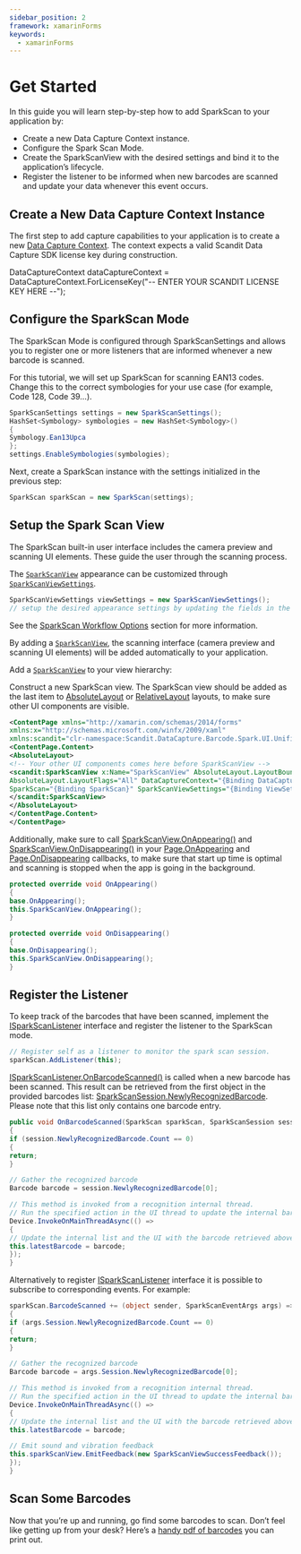 ```yaml
---
sidebar_position: 2
framework: xamarinForms
keywords:
  - xamarinForms
---
```


# Get Started

In this guide you will learn step-by-step how to add SparkScan to your application by:

- Create a new Data Capture Context instance.
- Configure the Spark Scan Mode.
- Create the SparkScanView with the desired settings and bind it to the application’s lifecycle.
- Register the listener to be informed when new barcodes are scanned and update your data whenever this event occurs.

## Create a New Data Capture Context Instance

The first step to add capture capabilities to your application is to create a new [Data Capture
Context](https://docs.scandit.com/6.28/data-capture-sdk/xamarin.forms/core/api/data-capture-context.html#class-scandit.datacapture.core.DataCaptureContext 'Data Capture Context
class'). The context expects a valid Scandit Data Capture SDK license key during construction.

DataCaptureContext dataCaptureContext = DataCaptureContext.ForLicenseKey("-- ENTER YOUR SCANDIT LICENSE KEY HERE
--");

## Configure the SparkScan Mode

The SparkScan Mode is configured through SparkScanSettings and allows you to register one or more listeners that are informed whenever a new barcode is scanned.

For this tutorial, we will set up SparkScan for scanning EAN13 codes. Change this to the correct symbologies for your use case (for example, Code 128, Code 39…).

```csharp
SparkScanSettings settings = new SparkScanSettings();
HashSet<Symbology> symbologies = new HashSet<Symbology>()
{
Symbology.Ean13Upca
};
settings.EnableSymbologies(symbologies);
```

Next, create a SparkScan instance with the settings initialized in the previous step:

```csharp
SparkScan sparkScan = new SparkScan(settings);
```

## Setup the Spark Scan View

The SparkScan built-in user interface includes the camera preview and scanning UI elements. These guide the user through the scanning process.

The [`SparkScanView`](https://docs.scandit.com/6.28/data-capture-sdk/xamarin.forms/barcode-capture/api/ui/spark-scan-view.html) appearance can be customized through [`SparkScanViewSettings`](https://docs.scandit.com/6.28/data-capture-sdk/xamarin.forms/barcode-capture/api/ui/spark-scan-view-settings.html).

```csharp
SparkScanViewSettings viewSettings = new SparkScanViewSettings();
// setup the desired appearance settings by updating the fields in the object above
```

See the [SparkScan Workflow Options](./intro.md#workflow-options) section for more information.

By adding a [`SparkScanView`](https://docs.scandit.com/6.28/data-capture-sdk/xamarin.forms/barcode-capture/api/ui/spark-scan-view.html), the scanning interface (camera preview and scanning UI elements) will be added automatically to your application.

Add a [`SparkScanView`](https://docs.scandit.com/6.28/data-capture-sdk/xamarin.forms/barcode-capture/api/ui/spark-scan-view.html) to your view hierarchy:

Construct a new SparkScan view. The SparkScan view should be added as the last item to [AbsoluteLayout](https://learn.microsoft.com/en-us/xamarin/xamarin-forms/user-interface/layouts/absolutelayout) or [RelativeLayout](https://learn.microsoft.com/en-us/xamarin/xamarin-forms/user-interface/layouts/relativelayout) layouts, to make sure other UI components are visible.

```xml
<ContentPage xmlns="http://xamarin.com/schemas/2014/forms"
xmlns:x="http://schemas.microsoft.com/winfx/2009/xaml"
xmlns:scandit="clr-namespace:Scandit.DataCapture.Barcode.Spark.UI.Unified;assembly=ScanditBarcodeCaptureUnified">
<ContentPage.Content>
<AbsoluteLayout>
<!-- Your other UI components comes here before SparkScanView -->
<scandit:SparkScanView x:Name="SparkScanView" AbsoluteLayout.LayoutBounds="0,0,1,1"
AbsoluteLayout.LayoutFlags="All" DataCaptureContext="{Binding DataCaptureContext}"
SparkScan="{Binding SparkScan}" SparkScanViewSettings="{Binding ViewSettings}">
</scandit:SparkScanView>
</AbsoluteLayout>
</ContentPage.Content>
</ContentPage>
```

Additionally, make sure to call [SparkScanView.OnAppearing()](https://docs.scandit.com/6.28/data-capture-sdk/xamarin.forms/barcode-capture/api/ui/spark-scan-view.html#method-scandit.datacapture.barcode.spark.ui.SparkScanView.OnAppearing) and [SparkScanView.OnDisappearing()](https://docs.scandit.com/6.28/data-capture-sdk/xamarin.forms/barcode-capture/api/ui/spark-scan-view.html#method-scandit.datacapture.barcode.spark.ui.SparkScanView.OnDisappearing) in your [Page.OnAppearing](https://learn.microsoft.com/en-us/dotnet/api/xamarin.forms.page.onappearing) and [Page.OnDisappearing](https://learn.microsoft.com/en-us/dotnet/api/xamarin.forms.page.ondisappearing) callbacks, to make sure that start up time is optimal and scanning is stopped when the app is going in the background.

```csharp
protected override void OnAppearing()
{
base.OnAppearing();
this.SparkScanView.OnAppearing();
}

protected override void OnDisappearing()
{
base.OnDisappearing();
this.SparkScanView.OnDisappearing();
}
```

## Register the Listener

To keep track of the barcodes that have been scanned, implement the [ISparkScanListener](https://docs.scandit.com/6.28/data-capture-sdk/xamarin.forms/barcode-capture/api/spark-scan-listener.html#interface-scandit.datacapture.barcode.spark.ISparkScanListener) interface and register the listener to the SparkScan mode.

```csharp
// Register self as a listener to monitor the spark scan session.
sparkScan.AddListener(this);
```

[ISparkScanListener.OnBarcodeScanned()](https://docs.scandit.com/6.28/data-capture-sdk/xamarin.forms/barcode-capture/api/spark-scan-listener.html#method-scandit.datacapture.barcode.spark.ISparkScanListener.OnBarcodeScanned) is called when a new barcode has been scanned. This result can be retrieved from the first object in the provided barcodes list: [SparkScanSession.NewlyRecognizedBarcode](https://docs.scandit.com/6.28/data-capture-sdk/xamarin.forms/barcode-capture/api/spark-scan-session.html#property-scandit.datacapture.barcode.spark.SparkScanSession.NewlyRecognizedBarcode). Please note that this list only contains one barcode entry.

```csharp
public void OnBarcodeScanned(SparkScan sparkScan, SparkScanSession session, IFrameData? data)
{
if (session.NewlyRecognizedBarcode.Count == 0)
{
return;
}

// Gather the recognized barcode
Barcode barcode = session.NewlyRecognizedBarcode[0];

// This method is invoked from a recognition internal thread.
// Run the specified action in the UI thread to update the internal barcode list.
Device.InvokeOnMainThreadAsync(() =>
{
// Update the internal list and the UI with the barcode retrieved above
this.latestBarcode = barcode;
});
}
```

Alternatively to register [ISparkScanListener](https://docs.scandit.com/6.28/data-capture-sdk/xamarin.forms/barcode-capture/api/spark-scan-listener.html#interface-scandit.datacapture.barcode.spark.ISparkScanListener) interface it is possible to subscribe to corresponding events. For example:

```csharp
sparkScan.BarcodeScanned += (object sender, SparkScanEventArgs args) =>
{
if (args.Session.NewlyRecognizedBarcode.Count == 0)
{
return;
}

// Gather the recognized barcode
Barcode barcode = args.Session.NewlyRecognizedBarcode[0];

// This method is invoked from a recognition internal thread.
// Run the specified action in the UI thread to update the internal barcode list.
Device.InvokeOnMainThreadAsync(() =>
{
// Update the internal list and the UI with the barcode retrieved above
this.latestBarcode = barcode;

// Emit sound and vibration feedback
this.sparkScanView.EmitFeedback(new SparkScanViewSuccessFeedback());
});
}
```

## Scan Some Barcodes

Now that you’re up and running, go find some barcodes to scan. Don’t feel like getting up from your desk? Here’s a [handy pdf of barcodes](https://github.com/Scandit/.github/blob/main/images/PrintTheseBarcodes.pdf) you can print out.
